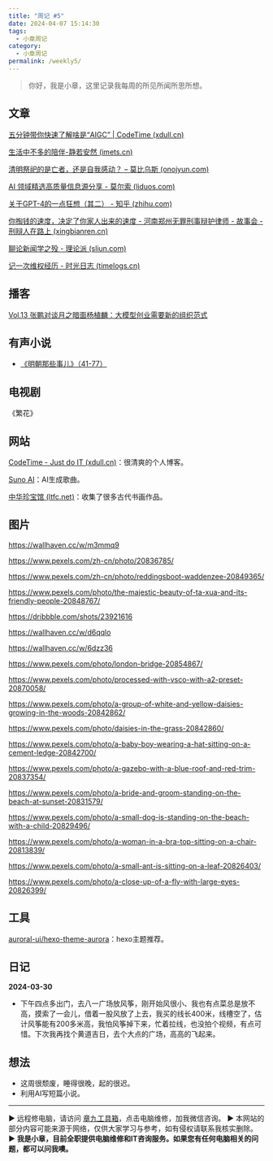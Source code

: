```yaml
---
title: "周记 #5"
date: 2024-04-07 15:14:30
tags:
  - 小章周记
category:
  - 小章周记
permalink: /weekly5/
---
```


> 你好，我是小章，这里记录我每周的所见所闻所思所想。

## 文章

[五分钟带你快速了解啥是“AIGC” | CodeTime (xdull.cn)](https://www.xdull.cn/aigcintro.html)

[生活中不多的陪伴-静若安然 (imets.cn)](https://www.imets.cn/archives/2947.html)

[清明祭祀的是亡者，还是自我感动？ – 莫比乌斯 (onojyun.com)](https://onojyun.com/2024/04/01/%E6%B8%85%E6%98%8E%E7%A5%AD%E7%A5%80%E7%9A%84%E6%98%AF%E4%BA%A1%E8%80%85%EF%BC%8C%E8%BF%98%E6%98%AF%E8%87%AA%E6%88%91%E6%84%9F%E5%8A%A8%EF%BC%9F/)

[AI 领域精选高质量信息源分享 - 莫尔索 (liduos.com)](https://liduos.com/best-ai-tech-info.html)

[关于GPT-4的一点狂想（其二） - 知乎 (zhihu.com)](https://zhuanlan.zhihu.com/p/622518320)

[你掏钱的速度，决定了你家人出来的速度 - 河南郑州无罪刑事辩护律师 - 故事会 - 刑辩人在路上 (xingbianren.cn)](https://xingbianren.cn/post/196.html)

[聊论新闻学之殁 - 理论派 (sliun.com)](https://sliun.com/64.html)

[记一次维权经历 - 时光日志 (timelogs.cn)](https://www.timelogs.cn/archives/1046/)

## 播客

[Vol.13 张鹏对谈月之暗面杨植麟：大模型创业需要新的组织范式](https://www.xiaoyuzhoufm.com/episode/659d17352e26fb9934b8dceb)

## 有声小说

- [《明朝那些事儿》（41-77）](https://www.ximalaya.com/album/13507836)

## 电视剧

《繁花》

## 网站

[CodeTime - Just do IT (xdull.cn)](https://www.xdull.cn/)：很清爽的个人博客。

[Suno AI](https://www.suno.ai/)：AI生成歌曲。

[中华珍宝馆 (ltfc.net)](https://www.ltfc.net/)：收集了很多古代书画作品。

## 图片

<https://wallhaven.cc/w/m3mmq9>

<https://www.pexels.com/zh-cn/photo/20836785/>

<https://www.pexels.com/zh-cn/photo/reddingsboot-waddenzee-20849365/>

<https://www.pexels.com/photo/the-majestic-beauty-of-ta-xua-and-its-friendly-people-20848767/>

<https://dribbble.com/shots/23921616>

<https://wallhaven.cc/w/d6qqlo>

<https://wallhaven.cc/w/6dzz36>

<https://www.pexels.com/photo/london-bridge-20854867/>

<https://www.pexels.com/photo/processed-with-vsco-with-a2-preset-20870058/>

<https://www.pexels.com/photo/a-group-of-white-and-yellow-daisies-growing-in-the-woods-20842862/>

<https://www.pexels.com/photo/daisies-in-the-grass-20842860/>

<https://www.pexels.com/photo/a-baby-boy-wearing-a-hat-sitting-on-a-cement-ledge-20842700/>

<https://www.pexels.com/photo/a-gazebo-with-a-blue-roof-and-red-trim-20837354/>

<https://www.pexels.com/photo/a-bride-and-groom-standing-on-the-beach-at-sunset-20831579/>

<https://www.pexels.com/photo/a-small-dog-is-standing-on-the-beach-with-a-child-20829496/>

<https://www.pexels.com/photo/a-woman-in-a-bra-top-sitting-on-a-chair-20813839/>

<https://www.pexels.com/photo/a-small-ant-is-sitting-on-a-leaf-20826403/>

<https://www.pexels.com/photo/a-close-up-of-a-fly-with-large-eyes-20826399/>

## 工具

[auroral-ui/hexo-theme-aurora](https://github.com/auroral-ui/hexo-theme-aurora)：hexo主题推荐。

## 日记

**2024-03-30**  

- 下午四点多出门，去八一广场放风筝，刚开始风很小、我也有点菜总是放不高，摸索了一会儿，借着一股风放了上去，我买的线长400米，线槽空了，估计风筝能有200多米高，我怕风筝掉下来，忙着拉线，也没拍个视频，有点可惜。下次我再找个黄道吉日，去个大点的广场，高高的飞起来。

## 想法

- 这周很颓废，睡得很晚，起的很迟。
- 利用AI写短篇小说。

---
▶ 远程修电脑，请访问 [章九工具箱](https://zhang9.com/)，点击电脑维修，加我微信咨询。 
▶ 本网站的部分内容可能来源于网络，仅供大家学习与参考，如有侵权请联系我核实删除。  
▶ **我是小章，目前全职提供电脑维修和IT咨询服务。如果您有任何电脑相关的问题，都可以问我噢。**  
